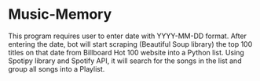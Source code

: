 # Music-Memory
This program requires user to enter date with YYYY-MM-DD format. After entering the date, bot will start scraping (Beautiful Soup library) the top 100 titles on that date from Billboard Hot 100 website into a Python list. Using Spotipy library and Spotify API, it will search for the songs in the list and group all songs into a Playlist.


